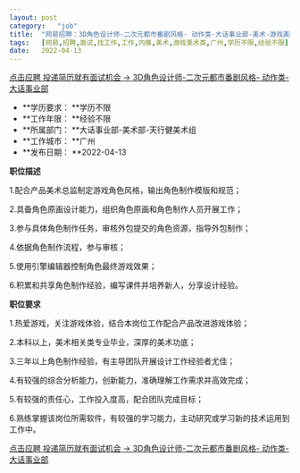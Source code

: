 ```yaml
---
layout:	post
category:	"job"
title:	"网易招聘：3D角色设计师-二次元都市番剧风格- 动作类-大话事业部-美术-游戏美术类-广州学历不限经验不限"
tags:	[网易,招聘,面试,找工作,工作,内推,美术,游戏美术类,广州,学历不限,经验不限]
date:	2022-04-13
---
```


[点击应聘 投递简历就有面试机会 ->  3D角色设计师-二次元都市番剧风格- 动作类-大话事业部](http://mobile.bole.netease.com/bole/boleDetail?id=24442&employeeId=346f03c3cda5f04c&key=all)



- **学历要求： **学历不限
- **工作年限： **经验不限
- **所属部门： **大话事业部-美术部-天行健美术组
- **工作城市： **广州
- **发布日期： **2022-04-13



**职位描述**

1.配合产品美术总监制定游戏角色风格，输出角色制作模版和规范；

2.具备角色原画设计能力，组织角色原画和角色制作人员开展工作；

3.参与具体角色制作任务，审核外包提交的角色资源，指导外包制作；

4.依据角色制作流程，参与审核；

5.使用引擎编辑器控制角色最终游戏效果；

6.积累和共享角色制作经验，编写课件并培养新人，分享设计经验。



**职位要求**

1.热爱游戏，关注游戏体验，结合本岗位工作配合产品改进游戏体验；

2.本科以上，美术相关类专业毕业，深厚的美术功底；

3.三年以上角色制作经验，有主导团队开展设计工作经验者尤佳；

4.有较强的综合分析能力，创新能力，准确理解工作需求并高效完成；

5.有较强的责任心，工作投入度高，配合团队完成目标；

6.熟练掌握该岗位所需软件，有较强的学习能力，主动研究或学习新的技术运用到工作中。



[点击应聘 投递简历就有面试机会 ->  3D角色设计师-二次元都市番剧风格- 动作类-大话事业部](http://mobile.bole.netease.com/bole/boleDetail?id=24442&employeeId=346f03c3cda5f04c&key=all)